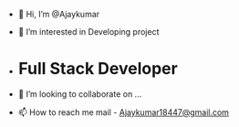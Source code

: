 - 👋 Hi, I’m @Ajaykumar
- 👀 I’m interested in Developing project
- # Full Stack  Developer

- 💞️ I’m looking to collaborate on ...
- 📫 How to reach me mail - Ajaykumar18447@gmail.com 

<!---
Ajaykumar18447/Ajaykumar18447 is a ✨ special ✨ repository because its `README.md` (this file) appears on your GitHub profile.
You can click the Preview link to take a look at your changes.
--->
